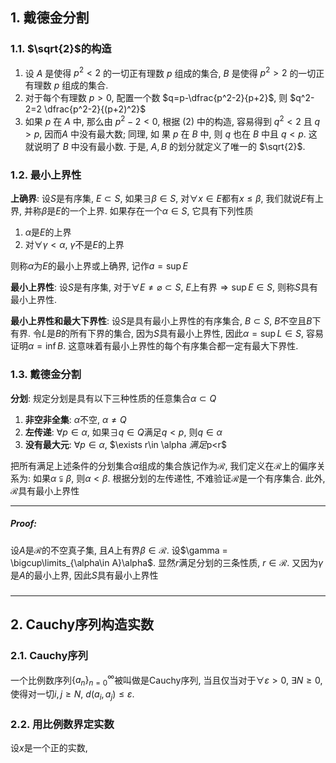 ## 1. 戴德金分割
### 1.1. $\sqrt{2}$的构造
1. 设 $A$ 是使得 $p^2<2$ 的一切正有理数 $p$ 组成的集合, $B$ 是使得 $p^2>2$ 的一切正有理数 $p$ 组成的集合.
2. 对于每个有理数 $p>0$, 配置一个数 $q=p-\dfrac{p^2-2}{p+2}$, 则 $q^2-2=2 \dfrac{p^2-2}{(p+2)^2}$
3. 如果 $p$ 在 $A$ 中, 那么由 $p^2-2<0$, 根据 (2) 中的构造, 容易得到 $q^2<2$ 且 $q>p$, 因而$A$ 中没有最大数; 同理, 如 果 $p$ 在 $B$ 中, 则 $q$ 也在 $B$ 中且 $q<p$. 这就说明了 $B$ 中没有最小数. 于是, $A, B$ 的划分就定义了唯一的 $\sqrt{2}$. 

### 1.2. 最小上界性
**上确界**: 设$S$是有序集, $E\subset S$, 如果$\exists \beta \in S$, 对$\forall x \in E$都有$x\le \beta$, 我们就说$E$有上界, 并称$\beta$是$E$的一个上界. 如果存在一个$\alpha \in S$, 它具有下列性质
1. $\alpha$是$E$的上界
2. 对$\forall \gamma<\alpha$, $\gamma$不是$E$的上界

则称$\alpha$为$E$的最小上界或上确界, 记作$a=\sup E$

**最小上界性**: 设$S$是有序集, 对于$\forall E\neq \varnothing\subset S$, $E$上有界$\Longrightarrow\sup E \in S$, 则称$S$具有最小上界性. 

**最小上界性和最大下界性**: 设$S$是具有最小上界性的有序集合, $B\subset S$, $B$不空且$B$下有界. 令$L$是$B$的所有下界的集合, 因为$S$具有最小上界性, 因此$\alpha =\sup L\in S$, 容易证明$\alpha=\inf B$. 这意味着有最小上界性的每个有序集合都一定有最大下界性. 

### 1.3. 戴德金分割
**分划**: 规定分划是具有以下三种性质的任意集合$\alpha\subset Q$
1. **非空非全集**: $\alpha$不空, $\alpha\neq Q$
2. **左传递**: $\forall p\in \alpha$, 如果$\exists q\in Q$满足$q<p$, 则$q\in \alpha$
3. **没有最大元**: $\forall p\in \alpha$, $\exists r\in \alpha $满足$p<r$
   
把所有满足上述条件的分划集合$\alpha$组成的集合族记作为$\mathscr{R}$, 我们定义在$\mathscr{R}$上的偏序关系为: 如果$\alpha\subsetneqq \beta$, 则$\alpha < \beta$. 根据分划的左传递性, 不难验证$\mathscr{R}$是一个有序集合. 此外, $\mathscr{R}$具有最小上界性
___
##### Proof: 
设$A$是$\mathscr{R}$的不空真子集, 且$A$上有界$\beta\in \mathscr{R}$. 设$\gamma = \bigcup\limits_{\alpha\in A}\alpha$. 显然$r$满足分划的三条性质, $r\in \mathscr{R}$. 又因为$\gamma$是$A$的最小上界, 因此$S$具有最小上界性
#####
___

## 2. Cauchy序列构造实数
### 2.1. Cauchy序列
一个比例数序列$\{a_n\}_{n=0}^{\infty}$被叫做是Cauchy序列, 当且仅当对于$\forall \varepsilon>0$, $\exists N\ge0$, 使得对一切$i,j\ge N,\ d(a_i,a_j)\le \varepsilon$. 

### 2.2. 用比例数界定实数
设$x$是一个正的实数, 
